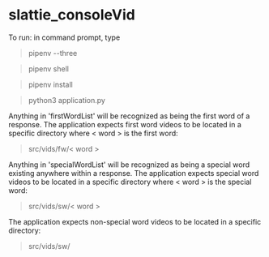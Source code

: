 # slattie_consoleVid


To run: in command prompt, type
> pipenv --three

> pipenv shell

> pipenv install

> python3 application.py


Anything in 'firstWordList' will be recognized as being the first word of a
response. The application expects first word videos to be located in a specific
directory where < word > is the first word:

> src/vids/fw/< word >

Anything in 'specialWordList' will be recognized as being a special word
existing anywhere within a response. The application expects special word videos
to be located in a specific directory where < word > is the special word:

> src/vids/sw/< word >

The application expects non-special word videos to be located in a specific
directory:

> src/vids/sw/
